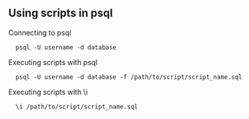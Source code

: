 ## Using scripts in psql

Connecting to psql
```
  psql -U username -d database
```
Executing scripts with psql
```
  psql -U username -d database -f /path/to/script/script_name.sql
```
Executing scripts with \i
```
  \i /path/to/script/script_name.sql
```
